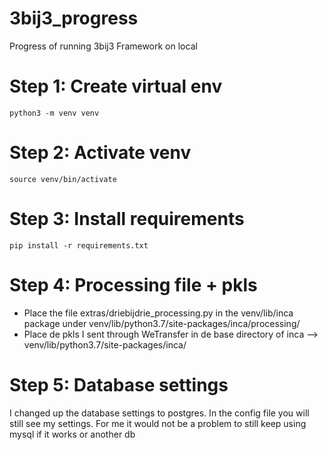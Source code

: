 # 3bij3_progress
Progress of running 3bij3 Framework on local

# Step 1: Create virtual env
```
python3 -m venv venv
```
# Step 2: Activate venv
```
source venv/bin/activate
```
# Step 3: Install requirements
```
pip install -r requirements.txt
```
# Step 4: Processing file + pkls
- Place the file extras/driebijdrie_processing.py in the venv/lib/inca package under venv/lib/python3.7/site-packages/inca/processing/
- Place de pkls I sent through WeTransfer in de base directory of inca --> venv/lib/python3.7/site-packages/inca/

# Step 5: Database settings
I changed up the database settings to postgres. In the config file you will still see my settings. For me it would not be a problem to still keep using mysql if it works or another db
